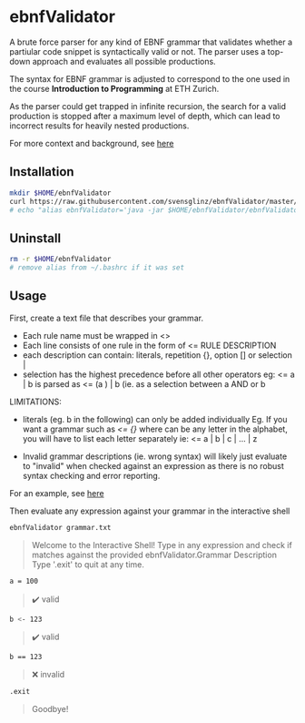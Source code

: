 # ebnfValidator 

A brute force parser for any kind of EBNF grammar that validates whether a partiular code snippet is syntactically valid or not. 
The parser uses a top-down approach and evaluates all possible productions. 

The syntax for EBNF grammar is adjusted to correspond to the one used in the course **Introduction to Programming** at ETH Zurich. 

As the parser could get trapped in infinite recursion, the search for a valid production is stopped after a maximum level of depth, which can lead 
to incorrect results for heavily nested productions. 

For more context and background, see [here](https://svenglinz.ovh/post.php?id=18)

## Installation
```bash
mkdir $HOME/ebnfValidator
curl https://raw.githubusercontent.com/svensglinz/ebnfValidator/master/ebnfValidator.jar > $HOME/ebnfValidator/ebnfValidator.jar
# echo "alias ebnfValidator='java -jar $HOME/ebnfValidator/ebnfValidator.jar' >> ~/.bashrc
```

## Uninstall
```bash
rm -r $HOME/ebnfValidator
# remove alias from ~/.bashrc if it was set
```

## Usage 

First, create a text file that describes your grammar.

- Each rule name must be wrapped in <>
- Each line consists of one rule in the form of <RULENAME> <= RULE DESCRIPTION
- each description can contain: literals, repetition {}, option [] or selection |
- selection has the highest precedence before all other operators
eg: <RULE1> <= a <RULE1> | b is parsed as <RULE1> <= (a <RULE1> ) | b (ie. as a selection between a AND <RULE1> or b

LIMITATIONS: 

- literals (eg. b in the following) can only be added individually
Eg. If you want a grammar such as *<STRING> <= {<CHARACTER>}* where *<CHARACTER>* can be any letter in the alphabet,
you will have to list each letter separately ie:
<CHARACTER> <= a | b | c | ... | z

- Invalid grammar descriptions (ie. wrong syntax) will likely just evaluate to "invalid" when checked against an expression as there is no robust 
syntax checking and error reporting. 

For an example, see [here](grammar.txt)

Then evaluate any expression against your grammar in the interactive shell

```bash
ebnfValidator grammar.txt
```
> Welcome to the Interactive Shell! </code>
Type in any expression and check if matches against the provided ebnfValidator.Grammar Description
Type '.exit' to quit at any time.

```bash
a = 100
```
> ✔️ valid

```bash
b <- 123
```
> ✔️ valid

```bash
b == 123
```
> :x: invalid

```bash
.exit
```

> Goodbye!
